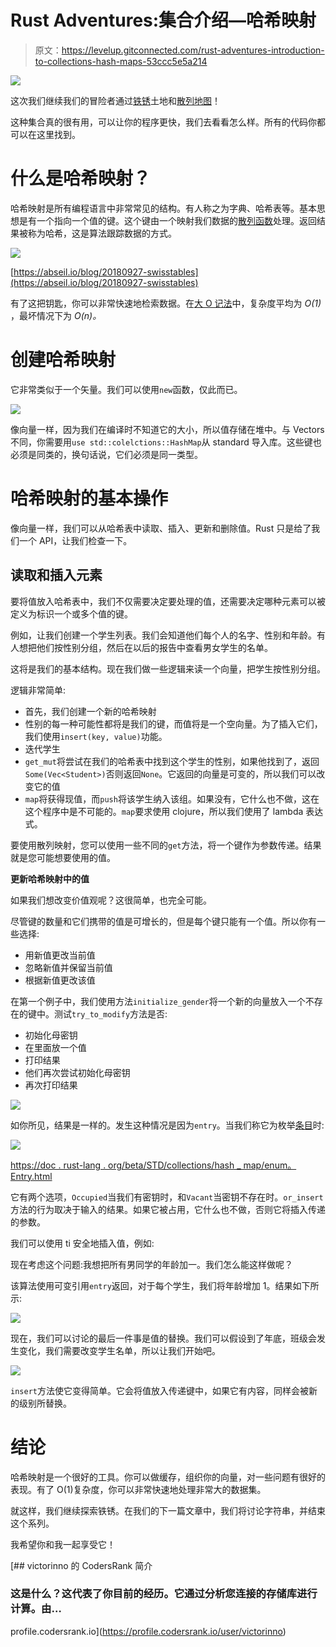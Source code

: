 # Rust Adventures:集合介绍—哈希映射

> 原文：<https://levelup.gitconnected.com/rust-adventures-introduction-to-collections-hash-maps-53ccc5e5a214>

![](img/2b8403b5c6e11f4e2e3c65f63808d0bf.png)

这次我们继续我们的冒险者通过[铁锈](https://www.rust-lang.org/)土地和[散列地图](https://en.wikipedia.org/wiki/Hash_table)！

这种集合真的很有用，可以让你的程序更快，我们去看看怎么样。所有的代码你都可以在这里找到。

# 什么是哈希映射？

哈希映射是所有编程语言中非常常见的结构。有人称之为字典、哈希表等。基本思想是有一个指向一个值的键。这个键由一个映射我们数据的[散列函数](https://en.wikipedia.org/wiki/Hash_function)处理。返回结果被称为哈希，这是算法跟踪数据的方式。

![](img/d8e186723083589a1409a410affc7c6a.png)

[https://abseil.io/blog/20180927-swisstables](https://abseil.io/blog/20180927-swisstables)

有了这把钥匙，你可以非常快速地检索数据。在[大 O 记法](https://en.wikipedia.org/wiki/Big_O_notation)中，复杂度平均为 *O(1)* ，最坏情况下为 *O(n)。*

# 创建哈希映射

它非常类似于一个矢量。我们可以使用`new`函数，仅此而已。

![](img/a822ef199b5a112e0025100f26d8897b.png)

像向量一样，因为我们在编译时不知道它的大小，所以值存储在堆中。与 Vectors 不同，你需要用`use std::colelctions::HashMap`从 standard 导入库。这些键也必须是同类的，换句话说，它们必须是同一类型。

# 哈希映射的基本操作

像向量一样，我们可以从哈希表中读取、插入、更新和删除值。Rust 只是给了我们一个 API，让我们检查一下。

## 读取和插入元素

要将值放入哈希表中，我们不仅需要决定要处理的值，还需要决定哪种元素可以被定义为标识一个或多个值的键。

例如，让我们创建一个学生列表。我们会知道他们每个人的名字、性别和年龄。有人想把他们按性别分组，然后在以后的报告中查看男女学生的名单。

这将是我们的基本结构。现在我们做一些逻辑来读一个向量，把学生按性别分组。

逻辑非常简单:

*   首先，我们创建一个新的哈希映射
*   性别的每一种可能性都将是我们的键，而值将是一个空向量。为了插入它们，我们使用`insert(key, value)`功能。
*   迭代学生
*   `get_mut`将尝试在我们的哈希表中找到这个学生的性别，如果他找到了，返回`Some(Vec<Student>)`否则返回`None`。它返回的向量是可变的，所以我们可以改变它的值
*   `map`将获得现值，而`push`将该学生纳入该组。如果没有，它什么也不做，这在这个程序中是不可能的。`map`要求使用 clojure，所以我们使用了 lambda 表达式。

要使用散列映射，您可以使用一些不同的`get`方法，将一个键作为参数传递。结果就是您可能想要使用的值。

**更新哈希映射中的值**

如果我们想改变价值观呢？这很简单，也完全可能。

尽管键的数量和它们携带的值是可增长的，但是每个键只能有一个值。所以你有一些选择:

*   用新值更改当前值
*   忽略新值并保留当前值
*   根据新值更改该值

在第一个例子中，我们使用方法`initialize_gender`将一个新的向量放入一个不存在的键中。测试`try_to_modify`方法是否:

*   初始化母密钥
*   在里面放一个值
*   打印结果
*   他们再次尝试初始化母密钥
*   再次打印结果

![](img/e917e034e5fc8a97666a81c6b56a8fd9.png)

如你所见，结果是一样的。发生这种情况是因为`entry`。当我们称它为枚举[条目](https://doc.rust-lang.org/beta/std/collections/hash_map/enum.Entry.html)时:

![](img/f74d712f3fe597181d8f63c57991c956.png)

[https://doc . rust-lang . org/beta/STD/collections/hash _ map/enum。Entry.html](https://doc.rust-lang.org/beta/std/collections/hash_map/enum.Entry.html)

它有两个选项，`Occupied`当我们有密钥时，和`Vacant`当密钥不存在时。`or_insert`方法的行为取决于输入的结果。如果它被占用，它什么也不做，否则它将插入传递的参数。

我们可以使用 ti 安全地插入值，例如:

现在考虑这个问题:我想把所有男同学的年龄加一。我们怎么能这样做呢？

该算法使用可变引用`entry`返回，对于每个学生，我们将年龄增加 1。结果如下所示:

![](img/fcf55beff0cef58e5b028228f9fb64b1.png)

现在，我们可以讨论的最后一件事是值的替换。我们可以假设到了年底，班级会发生变化，我们需要改变学生名单，所以让我们开始吧。

![](img/b1d7611b1f18c9fda6202e8732a9df31.png)

`insert`方法使它变得简单。它会将值放入传递键中，如果它有内容，同样会被新的级别所替换。

# 结论

哈希映射是一个很好的工具。你可以做缓存，组织你的向量，对一些问题有很好的表现。有了 O(1)复杂度，你可以非常快速地处理非常大的数据集。

就这样，我们继续探索铁锈。在我们的下一篇文章中，我们将讨论字符串，并结束这个系列。

我希望你和我一起享受它！

[](https://profile.codersrank.io/user/victorinno) [## victorinno 的 CodersRank 简介

### 这是什么？这代表了你目前的经历。它通过分析您连接的存储库进行计算。由…

profile.codersrank.io](https://profile.codersrank.io/user/victorinno)